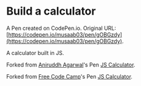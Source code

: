 # Build a calculator

A Pen created on CodePen.io. Original URL: [https://codepen.io/musaab03/pen/gOBGzdy](https://codepen.io/musaab03/pen/gOBGzdy).

A calculator built in JS.

Forked from [Aniruddh Agarwal](http://codepen.io/awesomeaniruddh/)'s Pen [JS Calculator](http://codepen.io/awesomeaniruddh/pen/KprJrv/).

Forked from [Free Code Camp](http://codepen.io/FreeCodeCamp/)'s Pen [JS Calculator](http://codepen.io/FreeCodeCamp/pen/zrRzMR/).